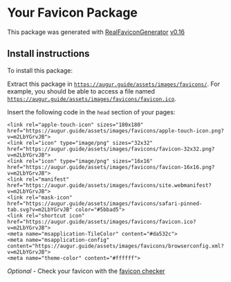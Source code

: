 # Your Favicon Package

This package was generated with [RealFaviconGenerator](https://realfavicongenerator.net/) [v0.16](https://realfavicongenerator.net/change_log#v0.16)

## Install instructions

To install this package:

Extract this package in <code>https://augur.guide/assets/images/favicons/</code>. For example, you should be able to access a file named <code>https://augur.guide/assets/images/favicons/favicon.ico</code>.

Insert the following code in the `head` section of your pages:

    <link rel="apple-touch-icon" sizes="180x180" href="https://augur.guide/assets/images/favicons/apple-touch-icon.png?v=m2LbYGrvJB">
    <link rel="icon" type="image/png" sizes="32x32" href="https://augur.guide/assets/images/favicons/favicon-32x32.png?v=m2LbYGrvJB">
    <link rel="icon" type="image/png" sizes="16x16" href="https://augur.guide/assets/images/favicons/favicon-16x16.png?v=m2LbYGrvJB">
    <link rel="manifest" href="https://augur.guide/assets/images/favicons/site.webmanifest?v=m2LbYGrvJB">
    <link rel="mask-icon" href="https://augur.guide/assets/images/favicons/safari-pinned-tab.svg?v=m2LbYGrvJB" color="#5bbad5">
    <link rel="shortcut icon" href="https://augur.guide/assets/images/favicons/favicon.ico?v=m2LbYGrvJB">
    <meta name="msapplication-TileColor" content="#da532c">
    <meta name="msapplication-config" content="https://augur.guide/assets/images/favicons/browserconfig.xml?v=m2LbYGrvJB">
    <meta name="theme-color" content="#ffffff">

*Optional* - Check your favicon with the [favicon checker](https://realfavicongenerator.net/favicon_checker)
